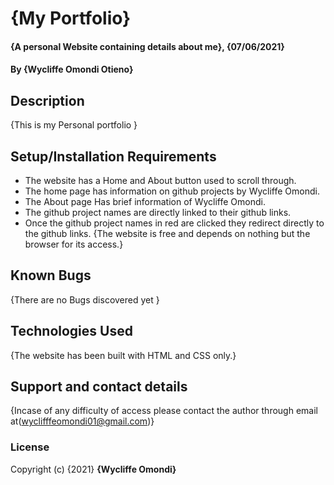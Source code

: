 # {My Portfolio}
#### {A personal Website containing details about me}, {07/06/2021}
#### By **{Wycliffe Omondi Otieno}**
## Description
{This is my  Personal portfolio }
## Setup/Installation Requirements
* The website has a Home and About button used to scroll through.
* The home page has information on github projects by Wycliffe Omondi.
* The About page Has brief information of Wycliffe Omondi.
* The github project names are directly linked to their github links.
* Once the github project names in red are clicked they redirect directly to the github links. {The     website is free and depends on nothing but the browser for its access.}

## Known Bugs
{There are no Bugs discovered yet }
## Technologies Used
{The website has been built with HTML and CSS only.}
## Support and contact details
{Incase of any difficulty of access please contact the author through email at(wyclifffeomondi01@gmail.com)}
### License
Copyright (c) {2021} **{Wycliffe Omondi}**